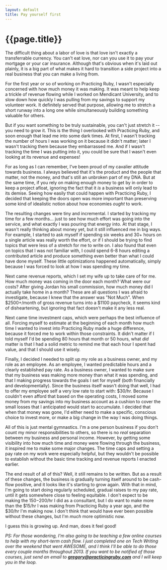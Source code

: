 ```yaml
---
layout: default
title: Pay yourself first
---
```


# {{page.title}}

The difficult thing about a labor of love is that love isn't exactly 
a transferrable currency. You can't eat love, nor can you use it to pay your
mortgage or your car insurance. Although that's  obvious when it's
laid out plainly, it is a big part of what makes it hard to transition a side
project into a real business that you can make a living from.

For the first year or so of working on Practicing Ruby, I wasn't especially
concerned with how much money it was making. It was meant to help keep a trickle
of revenue flowing while I worked on Mendicant University, and to slow down how
quickly I was pulling from my savings to support my volunteer work. It
definitely served that purpose, allowing me to stretch a short runway into a
long one while simultaneously building something valuable for others.

But if you want something to be truly sustainable, you can't just stretch
it -- you need to grow it. This is the thing I overlooked with Practicing Ruby,
and soon enough that lead me into some dark times. At first, I wasn't tracking
the number of hours I was working on it because it didn't matter; later I wasn't
tracking them because they embarrassed me. And if I wasn't tracking the time I
was putting into it, you could be sure that I wasn't even looking at its revenue 
and expenses!

For as long as I can remember, I've been proud of my cavalier attitude towards 
business. I always believed that it's the product and the people that matter, 
not the money, and that's still an unbroken part of my DNA. But at the same
time, if you rely on making enough money to get by in order to keep a project
afloat, ignoring the fact that it *is* a business will only lead to its
demise. Seeing how easily that could happen with Practicing Ruby, I decided
that keeping the doors open was more important than preserving some kind
of idealistic notion about how economies *ought* to work.

The resulting changes were tiny and incremental. I started by tracking my time
for a few months... just to see how much effort was going into the service,
and what exactly I was pouring that energy into. At that stage, I wasn't
really thinking about money yet, but it still influenced me in big ways. For
example, I started to ask myself if spending six weeks and 30+ hours on a 
single article was really worth the effort, or if I should be trying to find 
topics that were less of a stretch for me to write on. I also found that
even on topics that I was not familiar with, I could spend 6-8 hours editing
a contributed article and produce something even better than what I could
have done myself. These little optimizations happened automatically,
simply because I was forced to look at how I was spending my time.

Next came revenue reports, which I set my wife up to take care of for me. How
much money was coming in the door each month? What were our costs? After giving
Jordan his small commission, how much money did I actually take home in a month?
These are all questions I was afraid to investigate, because I knew that the
answer was "Not Much". When $2500+/month of gross revenue turns into a $1100
paycheck, it seems kind of disheartening, but ignoring that fact doesn't make it
any less real.

Next came time investment caps, which were perhaps the best influence of all.
Forcing myself to estimate at the beginning of each month how much time
I wanted to invest into Practicing Ruby made a huge difference, because
it forced me to work within those constraints. It didn't matter if I told
myself I'd be spending 80 hours that month or 50 hours, what *did* matter
is that I had a solid metric to remind me that each hour I spent had value,
and that I should use it wisely.

Finally, I decided I needed to split up my role as a business owner, and
my role as an employee. As an employee, I wanted predictable hours and
a clearly established pay rate. As a business owner, I wanted to make
sure that my business was making more money than what it was spending,
and that I making progress towards the goals I set for myself
(both financially and developmentally). Since the business itself
wasn't doing that well, I had to offer my employee self a very low rate
to start with: $30/hr. Because I couldn't even afford that based on
the operating costs, I moved some money from my savings into my
business account as a cushion to cover the small losses that I
anticipated would start to accumulate. I decided that when that
money was gone, I'd either need to make a specific, conscious choice to
invest more, or make a big change in the way I was doing things.

All of this is just mental gymnastics. I'm a one person business if 
you don't count my minor responsibilities to others, so there is
no *real* separation between my business and personal income. However,
by getting some visibility into how much time and money were flowing
through the business, it inspired me to make some major changes.
The time caps and setting a pay rate on my work were especially
helpful, but they wouldn't be possible to establish without
the basic time tracking and revenue reports I enacted earlier.

The end result of all of this? Well, it still remains to be written. 
But as a result of these changes, the business is gradually turning
itself around to be cash-flow positive, and it looks like it's
starting to grow again. With that in mind, I'm going to start
doing regularly scheduled, gradual raises to my pay rate,
until it gets somewhere close to feeling equitable. I don't
expect to be making the $150-$200/hr I did as a consultant, but I
do want to make more than the $15/hr I was making from Practicing
Ruby a year ago, and the $30/hr I'm making now. I don't think
that would have ever been possible without these changes, but
I'm *much* more optimistic now.

I guess this is growing up. And man, does it feel good!

*PS: For those wondering, I'm also going to be teaching a few
online courses to help with my short-term cash flow. I just
completed one on Tech Writing over the weekend that went
AWESOME, and I think I'll be able to do those every couple
months throughout 2013. If you want to be notified of those
courses, just send an email to <strong>gregory@practicingruby.com</strong>
and I will keep you in the loop.*
